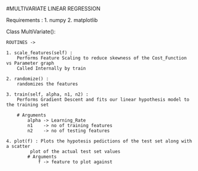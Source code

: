 #MULTIVARIATE LINEAR REGRESSION

Requirements : 
	1. numpy
 	2. matplotlib

Class MultiVariate():

	ROUTINES ->
 
	1. scale_features(self) : 
		Performs Feature Scaling to reduce skewness of the Cost_Function vs Parameter graph
		Called Internally by train

	2. randomize() :
		randomizes the features 
        
	3. train(self, alpha, n1, n2) :
		Performs Gradient Descent and fits our linear hypothesis model to the training set
	
		# Arguments					
			alpha -> Learning_Rate
			n1    -> no of training features
			n2    -> no of testing features

	4. plot(f) : Plots the hypotesis pedictions of the test set along with a scatter
		     plot of the actual test set values
			# Arguments
				f -> feature to plot against 

